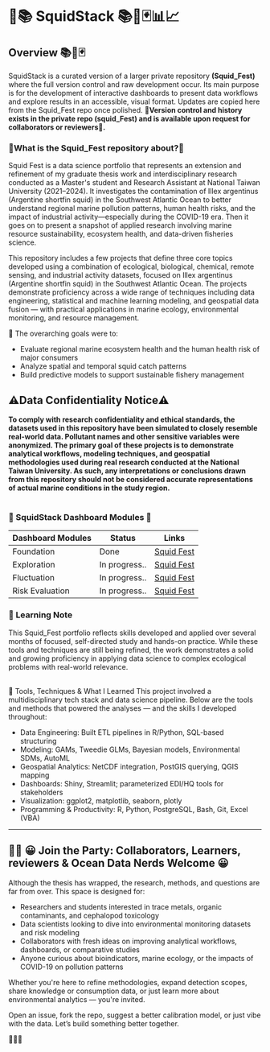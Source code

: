 # 🦑📚 SquidStack 📚🦑🃏📊📈

## Overview 📚🦑🃏

SquidStack is a curated version of a larger private repository **(Squid_Fest)** where the full version control and raw development occur. Its main purpose is for the development of interactive dashboards to present data workflows and explore results in an accessible, visual format. Updates are copied here from the Squid_Fest repo once polished. **🛂Version control and history exists in the private repo (squid_Fest) and is available upon request for collaborators or reviewers🛂.** 


### **🤨What is the Squid_Fest repository about?🤨**

Squid Fest is a data science portfolio that represents an extension and refinement of my graduate thesis work and interdisciplinary research conducted as a Master's student and Research Assistant at National Taiwan University (2021–2024). It investigates the contamination of Illex argentinus (Argentine shortfin squid) in the Southwest Atlantic Ocean to better understand regional marine pollution patterns, human health risks, and the impact of industrial activity—especially during the COVID-19 era. Then it goes on to  present a snapshot of applied research involving marine resource sustainability, ecosystem health, and data-driven fisheries science. <br>

This repository includes a few projects that define three core topics developed using a combination of ecological, biological, chemical, remote sensing, and industrial activity datasets, focused on Illex argentinus (Argentine shortfin squid) in the Southwest Atlantic Ocean. The projects demonstrate proficiency across a wide range of techniques including data engineering, statistical and machine learning modeling, and geospatial data fusion — with practical applications in marine ecology, environmental monitoring, and resource management. <br>

🎯 The overarching goals were to: <br>
 - Evaluate regional marine ecosystem health and the human health risk of major consumers
 - Analyze spatial and temporal squid catch patterns
 - Build predictive models to support sustainable fishery management <br>


## **⚠️Data Confidentiality Notice⚠️** 
**To comply with research confidentiality and ethical standards, the datasets used in this repository have been simulated to closely resemble real-world data. Pollutant names and other sensitive variables were anonymized. The primary goal of these projects is to demonstrate analytical workflows, modeling techniques, and geospatial methodologies used during real research conducted at the National Taiwan University. As such, any interpretations or conclusions drawn from this repository should not be considered accurate representations of actual marine conditions in the study region.** <br><br>

### 📁 SquidStack Dashboard Modules 📁 <br>

| Dashboard Modules       |    Status        |  Links  |
|-------------------------|------------------|---------------------|
| Foundation              |     Done         | <a href="https://github.com/Euchie23/Squid-Fest">Squid Fest</a>|
| Exploration             |  In progress..   | <a href="https://github.com/Euchie23/Squid-Fest">Squid Fest</a>|
| Fluctuation             |  In progress..   | <a href="https://github.com/Euchie23/Squid-Fest">Squid Fest</a>|
| Risk Evaluation         |  In progress..   | <a href="https://github.com/Euchie23/Squid-Fest">Squid Fest</a>|



 ### 🧠 Learning Note <br>
This Squid_Fest portfolio reflects skills developed and applied over several months of focused, self-directed study and hands-on practice. While these tools and techniques are still being refined, the work demonstrates a solid and growing proficiency in applying data science to complex ecological problems with real-world relevance. <br> <br>

🔧 Tools, Techniques & What I Learned
This project involved a multidisciplinary tech stack and data science pipeline. Below are the tools and methods that powered the analyses — and the skills I developed throughout:
 - Data Engineering: Built ETL pipelines in R/Python, SQL-based structuring
 - Modeling: GAMs, Tweedie GLMs, Bayesian models, Environmental SDMs, AutoML
 - Geospatial Analytics: NetCDF integration, PostGIS querying, QGIS mapping
 - Dashboards: Shiny, Streamlit; parameterized EDI/HQ tools for stakeholders
 - Visualization: ggplot2, matplotlib, seaborn, plotly
 - Programming & Productivity: R, Python, PostgreSQL, Bash, Git, Excel (VBA)

---

## 🐙🎉 😀 Join the Party: Collaborators, Learners, reviewers & Ocean Data Nerds Welcome 😀

Although the thesis has wrapped, the research, methods, and questions are far from over. This space is designed for:

- Researchers and students interested in trace metals, organic contaminants, and cephalopod toxicology
- Data scientists looking to dive into environmental monitoring datasets and risk modeling
- Collaborators with fresh ideas on improving analytical workflows, dashboards, or comparative studies
- Anyone curious about bioindicators, marine ecology, or the impacts of COVID-19 on pollution patterns

Whether you're here to refine methodologies, expand detection scopes, share knowledge or consumption data, or just learn more about environmental analytics — you're invited.

Open an issue, fork the repo, suggest a better calibration model, or just vibe with the data. Let’s build something better together.

🧪💡🐙 

